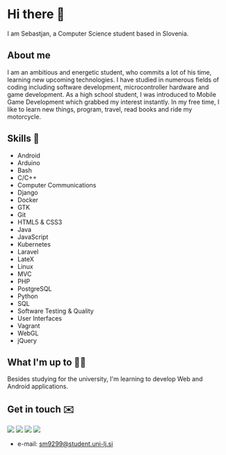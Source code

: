 # Hi there 👋
I am Sebastjan, a Computer Science student based in Slovenia.

## About me 
I am an ambitious and energetic student, who commits a lot of his time, learning new upcoming technologies. I have studied in numerous fields of coding including software development, microcontroller hardware and game development. As a high school student, I was introduced to Mobile Game Development which grabbed my interest instantly.
In my free time, I like to learn new things, program, travel, read books and ride my motorcycle.

## Skills 🚀 
- Android
- Arduino
- Bash
- C/C++
- Computer Communications
- Django
- Docker
- GTK
- Git
- HTML5 & CSS3
- Java
- JavaScript
- Kubernetes
- Laravel
- LateX
- Linux
- MVC
- PHP
- PostgreSQL
- Python
- SQL
- Software Testing & Quality
- User Interfaces
- Vagrant
- WebGL
- jQuery

## What I'm up to 👨‍💻
Besides studying for the university, I'm learning to develop Web and Android applications.


## Get in touch ✉️
[<img src="https://img.shields.io/badge/facebook-%231877F2.svg?&style=for-the-badge&logo=facebook&logoColor=white" />](https://www.facebook.com/sebastjan.mevlja)
[<img src="https://img.shields.io/badge/instagram-%23E4405F.svg?&style=for-the-badge&logo=instagram&logoColor=white" />](https://www.instagram.com/sebastjan_mevlja/)
[<img src="https://img.shields.io/badge/twitter-%231DA1F2.svg?&style=for-the-badge&logo=twitter&logoColor=white" />](https://twitter.com/sebastjan99)
[<img src="https://img.shields.io/badge/linkedin-%230077B5.svg?&style=for-the-badge&logo=linkedin&logoColor=white" />](https://www.linkedin.com/in/sebastjan-mevlja-5563851b3/)
- e-mail: sm9299@student.uni-lj.si
